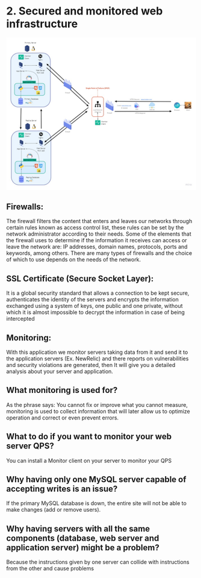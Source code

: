 # 2. Secured and monitored web infrastructure

![diagram](2-secured_and_monitored_web_infrastructure.jpg)

## Firewalls: 
The firewall filters the content that enters and leaves our networks through certain rules known as access control list, these rules can be set by the network administrator according to their needs. Some of the elements that the firewall uses to determine if the information it receives can access or leave the network are: IP addresses, domain names, protocols, ports and keywords, among others.
There are many types of firewalls and the choice of which to use depends on the needs of the network.

## SSL Certificate (Secure Socket Layer): 
It is a global security standard that allows a connection to be kept secure, authenticates the identity of the servers and encrypts the information exchanged using a system of keys, one public and one private, without which it is almost impossible to decrypt the information in case of being intercepted

## Monitoring:
With this application we monitor servers taking data from it and send it to the application servers (Ex. NewRelic) and there reports on vulnerabilities and security violations are generated, then It will give you a detailed analysis about your server and application.

## What monitoring is used for?
As the phrase says: You cannot fix or improve what you cannot measure, monitoring is used to collect information that will later allow us to optimize operation and correct or even prevent errors.

## What to do if you want to monitor your web server QPS?
You can install a Monitor client on your server to monitor your QPS

## Why having only one MySQL server capable of accepting writes is an issue?
If the primary MySQL database is down, the entire site will not be able to make changes (add or remove users).

## Why having servers with all the same components (database, web server and application server) might be a problem?
Because the instructions given by one server can collide with instructions from the other and cause problems
